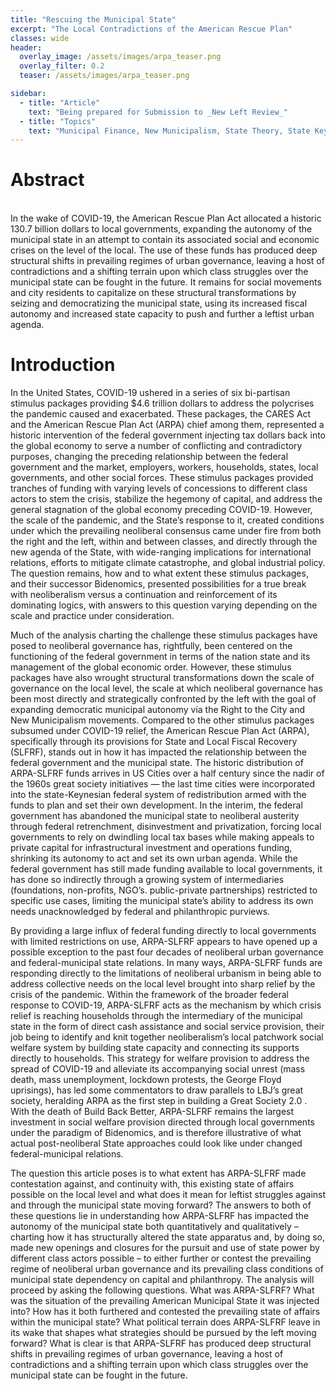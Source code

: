 ```yaml
---
title: "Rescuing the Municipal State"
excerpt: "The Local Contradictions of the American Rescue Plan"
classes: wide
header:
  overlay_image: /assets/images/arpa_teaser.png
  overlay_filter: 0.2
  teaser: /assets/images/arpa_teaser.png

sidebar:
  - title: "Article"
    text: "Being prepared for Submission to _New Left Review_" 
  - title: "Topics"
    text: "Municipal Finance, New Municipalism, State Theory, State Keynesianism, American Rescue Plan"
---
```


<h1>Abstract</h1>
<br>
In the wake of COVID-19, the American Rescue Plan Act allocated a historic 130.7 billion dollars to local governments, expanding the autonomy of the municipal state in an attempt to contain its associated social and economic crises on the level of the local. The use of these funds has produced deep structural shifts in prevailing regimes of urban governance, leaving a host of contradictions and a shifting terrain upon which class struggles over the municipal state can be fought in the future. It remains for social movements and city residents to capitalize on these structural transformations by seizing and democratizing the municipal state, using its increased fiscal autonomy and increased state capacity to push and further a leftist urban agenda. 

<h1>Introduction</h1>
In the United States, COVID-19 ushered in a series of six bi-partisan stimulus packages providing $4.6 trillion dollars to address the polycrises the pandemic caused and exacerbated. These packages, the CARES Act and the American Rescue Plan Act (ARPA) chief among them, represented a historic intervention of the federal government injecting tax dollars back into the global economy to serve a number of conflicting and contradictory purposes, changing the preceding relationship between the federal government and the market, employers, workers, households, states, local governments, and other social forces. These stimulus packages provided tranches of funding with varying levels of concessions to different class actors to stem the crisis, stabilize the hegemony of capital, and address the general stagnation of the global economy preceding COVID-19. However, the scale of the pandemic, and the State’s response to it, created conditions under which the prevailing neoliberal consensus came under fire from both the right and the left, within and between classes, and directly through the new agenda of the State, with wide-ranging implications for international relations, efforts to mitigate climate catastrophe, and global industrial policy. The question remains, how and to what extent these stimulus packages, and their successor Bidenomics, presented possibilities for a true break with neoliberalism versus a continuation and reinforcement of its dominating logics, with answers to this question varying depending on the scale and practice under consideration.  

Much of the analysis charting the challenge these stimulus packages have posed to neoliberal governance has, rightfully, been centered on the functioning of the federal government in terms of the nation state and its management of the global economic order. However, these stimulus packages have also wrought structural transformations down the scale of governance on the local level, the scale at which neoliberal governance has been most directly and strategically confronted by the left with the goal of expanding democratic municipal autonomy via the Right to the City and New Municipalism movements. Compared to the other stimulus packages subsumed under COVID-19 relief, the American Rescue Plan Act (ARPA), specifically through its provisions for State and Local Fiscal Recovery (SLFRF), stands out in how it has impacted the relationship between the federal government and the municipal state. The historic distribution of ARPA-SLFRF funds arrives in US Cities over a half century since the nadir of the 1960s great society initiatives — the last time cities were incorporated into the state-Keynesian federal system of redistribution armed with the funds to plan and set their own development. In the interim, the federal government has abandoned the municipal state to neoliberal austerity through federal retrenchment, disinvestment and privatization, forcing local governments to rely on dwindling local tax bases while making appeals to private capital for infrastructural investment and operations funding, shrinking its autonomy to act and set its own urban agenda. While the federal government has still made funding available to local governments, it has done so indirectly through a growing system of intermediaries (foundations, non-profits, NGO’s. public-private partnerships) restricted to specific use cases, limiting the municipal state’s ability to address its own needs unacknowledged by federal and philanthropic purviews. 

By providing a large influx of federal funding directly to local governments with limited restrictions on use, ARPA-SLFRF appears to have opened up a possible exception to the past four decades of neoliberal urban governance and federal-municipal state relations. In many ways, ARPA-SLFRF funds are responding directly to the limitations of neoliberal urbanism in being able to address collective needs on the local level brought into sharp relief by the crisis of the pandemic. Within the framework of the broader federal response to COVID-19, ARPA-SLFRF acts as the mechanism by which crisis relief is reaching households through the intermediary of the municipal state in the form of direct cash assistance and social service provision, their job being to identify and knit together neoliberalism’s local patchwork social welfare system by building state capacity and connecting its supports directly to households. This strategy for welfare provision to address the spread of COVID-19 and alleviate its accompanying social unrest (mass death, mass unemployment, lockdown protests, the George Floyd uprisings), has led some commentators to draw parallels to LBJ’s great society, heralding ARPA as the first step in building a Great Society 2.0 . With the death of Build Back Better, ARPA-SLFRF remains the largest investment in social welfare provision directed through local governments under the paradigm of Bidenomics, and is therefore illustrative of what actual post-neoliberal State approaches could look like under changed federal-municipal relations.

The question this article poses is to what extent has ARPA-SLFRF made contestation against, and continuity with, this existing state of affairs possible on the local level and what does it mean for leftist struggles against and through the municipal state moving forward? The answers to both of these questions lie in understanding how ARPA-SLFRF has impacted the autonomy of the municipal state both quantitatively and qualitatively – charting how it has structurally altered the state apparatus and, by doing so, made new openings and closures for the pursuit and use of state power by different class actors possible – to either further or contest the prevailing regime of neoliberal urban governance and its prevailing class conditions of municipal state dependency on capital and philanthropy. The analysis will proceed by asking the following questions. What was ARPA-SLFRF? What was the situation of the prevailing American Municipal State it was injected into? How has it both furthered and contested the prevailing state of affairs within the municipal state? What political terrain does ARPA-SLFRF leave in its wake that shapes what strategies should be pursued by the left moving forward? What is clear is that ARPA-SLFRF has produced deep structural shifts in prevailing regimes of urban governance, leaving a host of contradictions and a shifting terrain upon which class struggles over the municipal state can be fought in the future.
